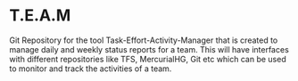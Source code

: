 # T.E.A.M
Git Repository for the tool Task-Effort-Activity-Manager that is created to manage daily and weekly status reports for a team. This will have interfaces with different repositories like TFS, MercurialHG, Git etc which can be used to monitor and track the activities of a team.
